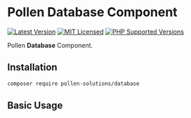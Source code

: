 # Pollen Database Component

[![Latest Version](https://img.shields.io/badge/release-1.0.0-blue?style=for-the-badge)](https://www.presstify.com/pollen-solutions/database/)
[![MIT Licensed](https://img.shields.io/badge/license-MIT-green?style=for-the-badge)](LICENSE.md)
[![PHP Supported Versions](https://img.shields.io/badge/PHP->=7.4-8892BF?style=for-the-badge&logo=php)](https://www.php.net/supported-versions.php)

Pollen **Database** Component. 

## Installation

```bash
composer require pollen-solutions/database
```

## Basic Usage
